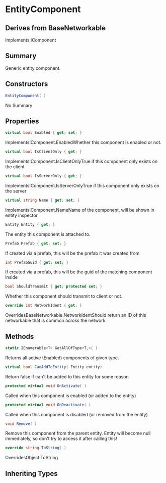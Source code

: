 # EntityComponent

## Derives from BaseNetworkable
Implements IComponent

## Summary

Generic entity component.
## Constructors

```c#
EntityComponent( ) 
```
No Summary
## Properties

```c#
virtual bool Enabled { get; set; } 
```
ImplementsIComponent.EnabledWhether this component is enabled or not.
```c#
virtual bool IsClientOnly { get; } 
```
ImplementsIComponent.IsClientOnlyTrue if this component only exists on the client
```c#
virtual bool IsServerOnly { get; } 
```
ImplementsIComponent.IsServerOnlyTrue if this component only exists on the server
```c#
virtual string Name { get; set; } 
```
ImplementsIComponent.NameName of the component, will be shown in entity inspector
```c#
Entity Entity { get; } 
```
The entity this component is attached to.
```c#
Prefab Prefab { get; set; } 
```
If created via a prefab, this will be the prefab it was created from
```c#
int PrefabGuid { get; set; } 
```
If created via a prefab, this will be the guid of the matching component inside
```c#
bool ShouldTransmit { get; protected set; } 
```
Whether this component should transmit to client or not.
```c#
override int NetworkIdent { get; } 
```
OverridesBaseNetworkable.NetworkIdentShould return an ID of this networkable that is common across the network
## Methods

```c#
static IEnumerable<T> GetAllOfType<T,>( ) 
```
Returns all active (Enabled) components of given type.
```c#
virtual bool CanAddToEntity( Entity entity) 
```
Return false if can't be added to this entity for some reason
```c#
protected virtual void OnActivate( ) 
```
Called when this component is enabled (or added to the entity)
```c#
protected virtual void OnDeactivate( ) 
```
Called when this component is disabled (or removed from the entity)
```c#
void Remove( ) 
```
Remove this component from the parent entity. Entity will become null immediately,
so don't try to access it after calling this!
```c#
override string ToString( ) 
```
OverridesObject.ToString
## Inheriting Types

